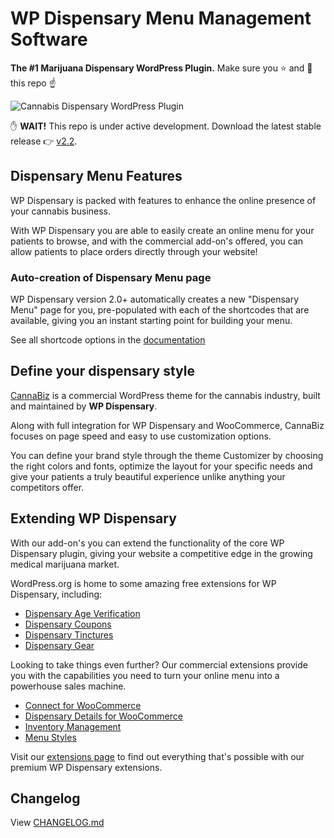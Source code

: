 # WP Dispensary Menu Management Software
**The #1 Marijuana Dispensary WordPress Plugin.** Make sure you :star: and :eyes: this repo :point_up:

![Cannabis Dispensary WordPress Plugin](https://www.wpdispensary.com/wp-content/uploads/2018/03/wpd-github-readme.jpg)

:raised_hand: **WAIT!** This repo is under active development. Download the latest stable release :point_right: [v2.2](http://downloads.wordpress.org/plugin/wp-dispensary.zip?utm_source=github&utm_medium=button&utm_campaign=Github).

## Dispensary Menu Features

WP Dispensary is packed with features to enhance the online presence of your cannabis business.

With WP Dispensary you are able to easily create an online menu for your patients to browse, and with the commercial add-on's offered, you can allow patients to place orders directly through your website!

### Auto-creation of Dispensary Menu page

WP Dispensary version 2.0+ automatically creates a new "Dispensary Menu" page for you, pre-populated with each of the shortcodes that are available, giving you an instant starting point for building your menu.

See all shortcode options in the [documentation](http://www.wpdispensary.com/section/shortcodes/)

## Define your dispensary style

[CannaBiz](https://www.wpdispensary.com/downloads/cannabiz) is a commercial WordPress theme for the cannabis industry, built and maintained by **WP Dispensary**.

Along with full integration for WP Dispensary and WooCommerce, CannaBiz focuses on page speed and easy to use customization options.

You can define your brand style through the theme Customizer by choosing the right colors and fonts, optimize the layout for your specific needs and give your patients a truly beautiful experience unlike anything your competitors offer.

## Extending WP Dispensary

With our add-on's you can extend the functionality of the core WP Dispensary plugin, giving your website a competitive edge in the growing medical marijuana market.

WordPress.org is home to some amazing free extensions for WP Dispensary, including:

* [Dispensary Age Verification](https://wordpress.org/plugins/dispensary-age-verification)
* [Dispensary Coupons](https://wordpress.org/plugins/dispensary-coupons)
* [Dispensary Tinctures](https://wordpress.org/plugins/dispensary-tinctures)
* [Dispensary Gear](https://wordpress.org/plugins/dispensary-gear)

Looking to take things even further? Our commercial extensions provide you with the capabilities you need to turn your online menu into a powerhouse sales machine.

* [Connect for WooCommerce](https://www.wpdispensary.com/product/wooconnect-for-woocommerce/)
* [Dispensary Details for WooCommerce](https://www.wpdispensary.com/product/dispensary-details-for-woocommerce/)
* [Inventory Management](https://www.wpdispensary.com/product/dispensary-inventory-management/)
* [Menu Styles](https://www.wpdispensary.com/product/styles/)

Visit our [extensions page](https://www.wpdispensary.com/add-ons) to find out everything that's possible with our premium WP Dispensary extensions.

## Changelog

View [CHANGELOG.md](https://github.com/wpdispensary/wp-dispensary/blob/master/CHANGELOG.md)
